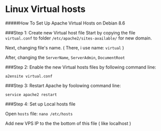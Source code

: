 # Linux Virtual hosts
#####How To Set Up Apache Virtual Hosts on Debian 8.6

###Step 1: Create new Virtual host file
Start by copying the file `virtual.conf` to folder `/etc/apache2/sites-available/` for new domain.

Next, changing file's name. ( There, i use name: `virtual` )

After, changing the `ServerName`, `ServerAdmin`, `DocumentRoot`

###Step 2: Enable the new Virtual hosts files by following command line:

`a2ensite virtual.conf`

###Step 3: Restart Apache by foolowing command line:

`service apache2 restart`

###Step 4: Set up Local hosts file

Open `hosts` file: `nano /etc/hosts`

Add new VPS IP to the the bottom of this file ( like localhost )
